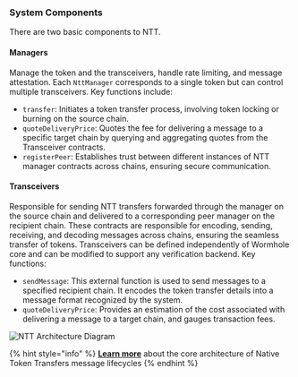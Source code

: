 ### System Components

There are two basic components to NTT.

#### Managers
Manage the token and the transceivers, handle rate limiting, and message attestation. Each `NttManager` corresponds to a single token but can control multiple transceivers. Key functions include:
- `transfer`: Initiates a token transfer process, involving token locking or burning on the source chain.
- `quoteDeliveryPrice`: Quotes the fee for delivering a message to a specific target chain by querying and aggregating quotes from the Transceiver contracts.
- `registerPeer`: Establishes trust between different instances of NTT manager contracts across chains, ensuring secure communication.

#### Transceivers
Responsible for sending NTT transfers forwarded through the manager on the source chain and delivered to a corresponding peer manager on the recipient chain. These contracts are responsible for encoding, sending, receiving, and decoding messages across chains, ensuring the seamless transfer of tokens. Transceivers can be defined independently of Wormhole core and can be modified to support any verification backend. Key functions:
- `sendMessage`: This external function is used to send messages to a specified recipient chain. It encodes the token transfer details into a message format recognized by the system.
- `quoteDeliveryPrice`: Provides an estimation of the cost associated with delivering a message to a target chain, and gauges transaction fees.

![NTT Architecture Diagram](https://i.imgur.com/jZIFiBG.png)

{% hint style="info" %} [**Learn more**](https://docs.wormhole.com/wormhole/) about the core architecture of Native Token Transfers message lifecycles {% endhint %}
